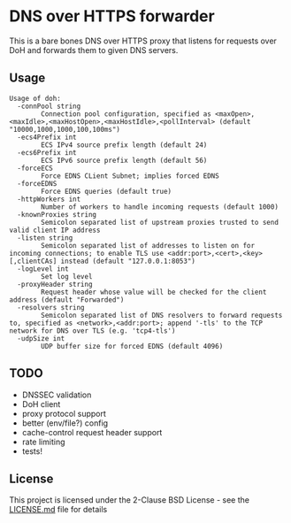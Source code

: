 # DNS over HTTPS forwarder
This is a bare bones DNS over HTTPS proxy that listens for requests over DoH and forwards them to given DNS servers.

## Usage
```
Usage of doh:
  -connPool string
        Connection pool configuration, specified as <maxOpen>,<maxIdle>,<maxHostOpen>,<maxHostIdle>,<pollInterval> (default "10000,1000,1000,100,100ms")
  -ecs4Prefix int
        ECS IPv4 source prefix length (default 24)
  -ecs6Prefix int
        ECS IPv6 source prefix length (default 56)
  -forceECS
        Force EDNS CLient Subnet; implies forced EDNS
  -forceEDNS
        Force EDNS queries (default true)
  -httpWorkers int
        Number of workers to handle incoming requests (default 1000)
  -knownProxies string
        Semicolon separated list of upstream proxies trusted to send valid client IP address
  -listen string
        Semicolon separated list of addresses to listen on for incoming connections; to enable TLS use <addr:port>,<cert>,<key>[,clientCAs] instead (default "127.0.0.1:8053")
  -logLevel int
        Set log level
  -proxyHeader string
        Request header whose value will be checked for the client address (default "Forwarded")
  -resolvers string
        Semicolon separated list of DNS resolvers to forward requests to, specified as <network>,<addr:port>; append '-tls' to the TCP network for DNS over TLS (e.g. 'tcp4-tls')
  -udpSize int
        UDP buffer size for forced EDNS (default 4096)
```

## TODO
* DNSSEC validation
* DoH client
* proxy protocol support
* better (env/file?) config
* cache-control request header support
* rate limiting
* tests!

## License
This project is licensed under the 2-Clause BSD License - see the [LICENSE.md](LICENSE.md) file for details
